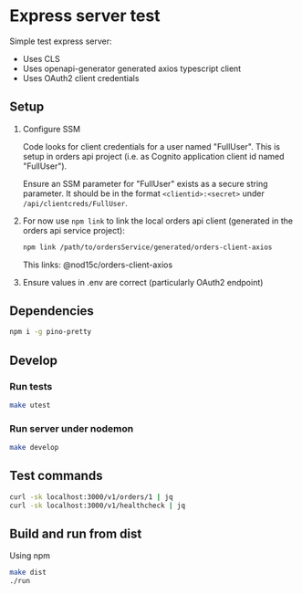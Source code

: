 # Express server test

Simple test express server:

- Uses CLS
- Uses openapi-generator generated axios typescript client
- Uses OAuth2 client credentials

## Setup

1. Configure SSM

   Code looks for client credentials for a user named "FullUser". This is setup in orders api project (i.e. as Cognito application client id named "FullUser").

   Ensure an SSM parameter for "FullUser" exists as a secure string parameter. It should be in the format `<clientid>:<secret>` under `/api/clientcreds/FullUser`.

1. For now use `npm link` to link the local orders api client (generated in the orders api service project):

   ```bash
   npm link /path/to/ordersService/generated/orders-client-axios
   ```

   This links: @nod15c/orders-client-axios

1. Ensure values in .env are correct (particularly OAuth2 endpoint)

## Dependencies

```bash
npm i -g pino-pretty
```

## Develop

### Run tests

```bash
make utest
```

### Run server under nodemon

```bash
make develop
```

## Test commands

```bash
curl -sk localhost:3000/v1/orders/1 | jq
curl -sk localhost:3000/v1/healthcheck | jq
```

## Build and run from dist

Using npm

```bash
make dist
./run
```

